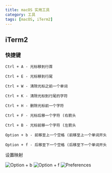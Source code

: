 ```yaml
---
title: macOS 实用工具
category: 工具
tags: [macOS, iTerm2]
---
```


## iTerm2

### 快捷键

```console
Ctrl + A - 光标移到行首

Ctrl + E - 光标移到行尾

Ctrl + W - 清除光标之前一个单词

Ctrl + K - 清除光标到行尾的字符

Ctrl + H - 删除光标前一个字符

Ctrl + F - 光标后移一个字符 (右箭头

Ctrl + B - 光标前移一个字符 (左箭头
```

```console
Option + b - 前移至上一个空格 (前移至上一个单词开头

Option + f - 后移至下一个空格 (后移至下一个单词开头
```

设置映射

![Option + b](https://i.loli.net/2021/06/02/xwYO2ZP3Whupytj.png)
![Option + f](https://i.loli.net/2021/06/02/bmKEjylAZpYM7wD.png)
![Preferences](https://i.loli.net/2021/06/02/QiHPOKGlvIkLX92.png)
